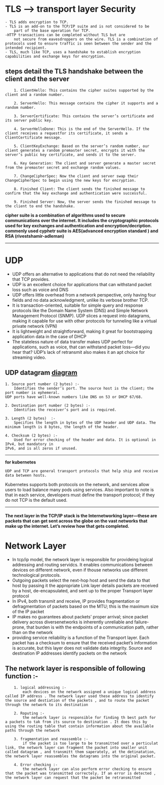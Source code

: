 # TLS --> transport layer Security

    - TLS adds encryption to TCP.
    - TLS is an add-on to the TCP/IP suite and is not considered to be
        part of the base operation for TCP.
    -HTTP transactions can be completed without TLS but are
        not secure from eavesdroppers on the wire. TLS is a combination of protocols used to ensure traffic is seen between the sender and the intended recipient.
    - TLS, much like TCP, uses a handshake to establish encryption capabilities and exchange keys for encryption.

## steps detail the TLS handshake between the client and the server

```
    1. ClientHello: This contains the cipher suites supported by the client and a random number.

    2. ServerHello: This message contains the cipher it supports and a random number.

    3. ServerCertificate: This contains the server’s certificate and its server public key.

    4. ServerHelloDone: This is the end of the ServerHello. If the client receives a requestfor its certificate, it sends a ClientCertificate message.

    5. ClientKeyExchange: Based on the server’s random number, our client generates a random premaster secret, encrypts it with the server’s public key certificate, and sends it to the server.

    6. Key Generation: The client and server generate a master secret from the premaster secret and exchange random values.

    7. ChangeCipherSpec: Now the client and server swap their ChangeCipherSpec to begin using the new keys for encryption.

    8. Finished Client: The client sends the finished message to confirm that the key exchange and authentication were successful.

    9. Finished Server: Now, the server sends the finished message to the client to end the handshake.
```
    

**cipher suite is a combination of  algorithms used to secure communications over the internet. It includes the cryptographic protocols used for key exchanges and authentication and encryption/decription. commenly used cyphetr suite is AES(advanced encryption standard ) and RSA (rivestshamir-adleman)**








--------------------------------------------------------------------------------------------------------------------------------------------------------------------------------------------------------------------------

# UDP

- UDP offers an alternative to applications that do not need the reliability that TCP provides.
- UDP is an excellent choice for applications that can withstand packet loss such as voice and DNS
- UDP offers little overhead from a network perspective, only having four fields and no data acknowledgment, unlike its verbose brother TCP.
- It is transaction-oriented, suitable for simple query and response protocols like the Domain
Name System (DNS) and Simple Network Management Protocol (SNMP). UDP slices a
request into datagrams, making it capable for use with other protocols for tunneling like a
virtual private network (VPN)
- It is lightweight and straightforward, making it great for bootstrapping application data in the case of DHCP
- The stateless nature of data transfer makes UDP perfect for applications, such as voice, that can withstand packet loss—did you
hear that? UDP’s lack of retransmit also makes it an apt choice for streaming video.


## UDP datagram [ diagram]()

```
1. Source port number (2 bytes) :-  
    Identifies the sender’s port. The source host is the client; the port number is ephemeral.
UDP ports have well-known numbers like DNS on 53 or DHCP 67/68.

2. Destination port number (2 bytes) :-  
    Identifies the receiver’s port and is required.

3. Length (2 bytes)  :-  
    Specifies the length in bytes of the UDP header and UDP data. The minimum length is 8 bytes, the length of the header.

4. Checksum (2 bytes) :-  
    Used for error checking of the header and data. It is optional in IPv4, but mandatory in
IPv6, and is all zeros if unused.

```

---------------------------------------------------------------------------------------------------------

**for kubernetes**

    UDP and TCP are general transport protocols that help ship and receive data between hosts.
Kubernetes supports both protocols on the network, and services allow users to load balance
many pods using services. Also important to note is that in each service, developers must
define the transport protocol; if they do not TCP is the default used.

-----------------------------------------------------------------------------------------------------------



#### The next layer in the TCP/IP stack is the Internetworking layer—these are packets that can get sent across the globe on the vast networks that make up the internet. Let’s review how that gets completed.


# Network Layer

- In tcp/ip model, the network layer is responsible for provideing logical addressing and routing servidcs. It enables communications between devices on different network, even if thouse networks use different technological protocols.
- Outgoing packets select the next-hop host and send the data to that host by passing it the appropriate Link layer details packets are received by a host, de-encapsulated, and sent up to the proper Transport layer protocol
- In IPv4, both transmit and receive, IP provides fragmentation or defragmentation of packets based on the MTU; this is the maximum size of the IP packet
- IP makes no guarantees about packets’ proper arrival; since packet delivery across diversenetworks is inherently unreliable and failure-prone, that burden is with the endpoints of a communication path, rather than on the network
- providing service reliability is a function of the Transport layer. Each packet has a checksum to ensure that the received packet’s information is accurate, but this layer does not validate data integrity. Source and destination IP addresses identify packets on the network


## The network layer is responsible of following function  :- 

```
    1. logical addressing :- 
        each devices on the network assigned a unique logical address called IP address . The network layer used these address to identify the source and destiation of the packets , and to route the packet through the network to its destination

    2. Roputing :- 
        the network layer is responsible for finding th best path for a packets to tak from its source to destination . It does this by using the routing table that contain information about the available paths through the network

    3. fragmentation and reassemble :-
        if the packet is too large to be transmitted over a perticulat link, the network layer can fragment the packet into smaller unit called datagram , and transmitt them saperately, at the detinatation, the network layer reassembles the datagrams into the original packet.

    4. Error checking :- 
        the network layer can also perform error checking to ensure that the packet was transmitted correctely. If an error is detected , the network layer can request that the packet be retransmitted


```











